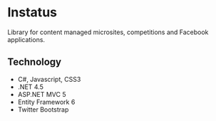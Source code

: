 ﻿Instatus
========

Library for content managed microsites, competitions and Facebook applications.

Technology
----------

* C#, Javascript, CSS3
* .NET 4.5
* ASP.NET MVC 5
* Entity Framework 6
* Twitter Bootstrap
